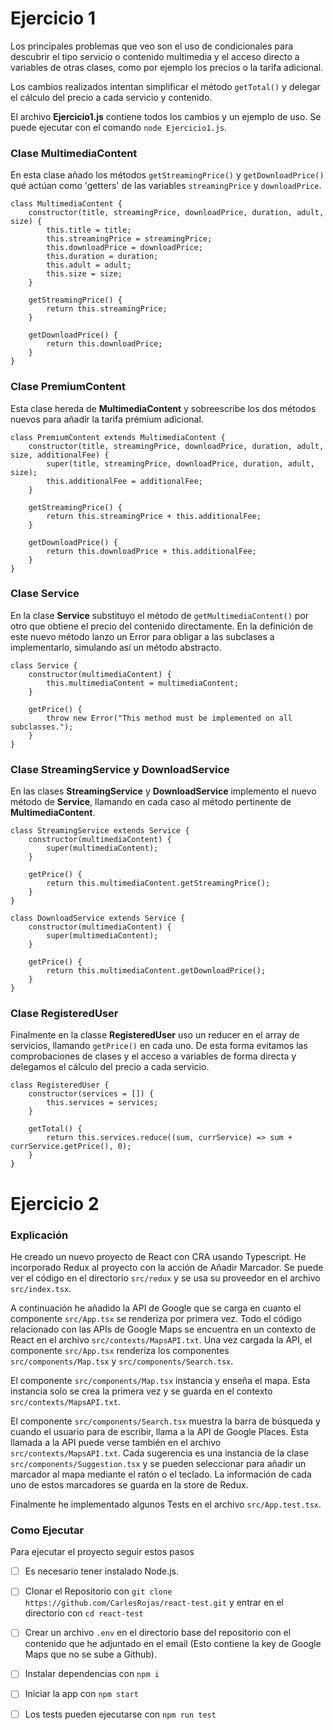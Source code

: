 # Ejercicio 1

Los principales problemas que veo son el uso de condicionales para descubrir el tipo servicio o contenido multimedia y el acceso directo a variables de otras clases, como por ejemplo los precios o la tarifa adicional.

Los cambios realizados intentan simplificar el método `getTotal()` y delegar el cálculo del precio a cada servicio y contenido.

El archivo **Ejercicio1.js** contiene todos los cambios y un ejemplo de uso. Se puede ejecutar con el comando `node Ejercicio1.js`.

### Clase MultimediaContent

En esta clase añado los métodos `getStreamingPrice()` y `getDownloadPrice()` qué actúan como 'getters' de las variables `streamingPrice` y `downloadPrice`.

```
class MultimediaContent {
    constructor(title, streamingPrice, downloadPrice, duration, adult, size) {
        this.title = title;
        this.streamingPrice = streamingPrice;
        this.downloadPrice = downloadPrice;
        this.duration = duration;
        this.adult = adult;
        this.size = size;
    }

    getStreamingPrice() {
        return this.streamingPrice;
    }

    getDownloadPrice() {
        return this.downloadPrice;
    }
}
```

### Clase PremiumContent

Esta clase hereda de **MultimediaContent** y sobreescribe los dos métodos nuevos para añadir la tarifa prémium adicional.

```
class PremiumContent extends MultimediaContent {
    constructor(title, streamingPrice, downloadPrice, duration, adult, size, additionalFee) {
        super(title, streamingPrice, downloadPrice, duration, adult, size);
        this.additionalFee = additionalFee;
    }

    getStreamingPrice() {
        return this.streamingPrice + this.additionalFee;
    }

    getDownloadPrice() {
        return this.downloadPrice + this.additionalFee;
    }
}
```

### Clase Service

En la clase **Service** substituyo el método de `getMultimediaContent()` por otro que obtiene el precio del contenido directamente. En la definición de este nuevo método lanzo un Error para obligar a las subclases a implementarlo, simulando así un método abstracto.

```
class Service {
    constructor(multimediaContent) {
        this.multimediaContent = multimediaContent;
    }

    getPrice() {
        throw new Error("This method must be implemented on all subclasses.");
    }
}
```

### Clase StreamingService y DownloadService

En las clases **StreamingService** y **DownloadService** implemento el nuevo método de **Service**, llamando en cada caso al método pertinente de **MultimediaContent**.

```
class StreamingService extends Service {
    constructor(multimediaContent) {
        super(multimediaContent);
    }

    getPrice() {
        return this.multimediaContent.getStreamingPrice();
    }
}

class DownloadService extends Service {
    constructor(multimediaContent) {
        super(multimediaContent);
    }

    getPrice() {
        return this.multimediaContent.getDownloadPrice();
    }
}
```

### Clase RegisteredUser

Finalmente en la classe **RegisteredUser** uso un reducer en el array de servicios, llamando `getPrice()` en cada uno. De esta forma evitamos las comprobaciones de clases y el acceso a variables de forma directa y delegamos el cálculo del precio a cada servicio.

```
class RegisteredUser {
    constructor(services = []) {
        this.services = services;
    }

    getTotal() {
        return this.services.reduce((sum, currService) => sum + currService.getPrice(), 0);
    }
}
```

# Ejercicio 2

### Explicación

He creado un nuevo proyecto de React con CRA usando Typescript. He incorporado Redux al proyecto con la acción de Añadir Marcador. Se puede ver el código en el directorio `src/redux` y se usa su proveedor en el archivo `src/index.tsx`.

A continuación he añadido la API de Google que se carga en cuanto el componente `src/App.tsx` se renderiza por primera vez. Todo el código relacionado con las APIs de Google Maps se encuentra en un contexto de React en el archivo `src/contexts/MapsAPI.txt`. Una vez cargada la API, el componente `src/App.tsx` renderiza los componentes `src/components/Map.tsx` y `src/components/Search.tsx`.

El componente `src/components/Map.tsx` instancia y enseña el mapa. Esta instancia solo se crea la primera vez y se guarda en el contexto `src/contexts/MapsAPI.txt`.

El componente `src/components/Search.tsx` muestra la barra de búsqueda y cuando el usuario para de escribir, llama a la API de Google Places. Esta llamada a la API puede verse también en el archivo `src/contexts/MapsAPI.txt`. Cada sugerencia es una instancia de la clase `src/components/Suggestion.tsx` y se pueden seleccionar para añadir un marcador al mapa mediante el ratón o el teclado. La información de cada uno de estos marcadores se guarda en la store de Redux.

Finalmente he implementado algunos Tests en el archivo `src/App.test.tsx`.

### Como Ejecutar

Para ejecutar el proyecto seguir estos pasos

-   [ ] Es necesario tener instalado Node.js.

-   [ ] Clonar el Repositorio con `git clone https://github.com/CarlesRojas/react-test.git` y entrar en el directorio con `cd react-test`

-   [ ] Crear un archivo `.env` en el directorio base del repositorio con el contenido que he adjuntado en el email (Esto contiene la key de Google Maps que no se sube a Github).

-   [ ] Instalar dependencias con `npm i`

-   [ ] Iniciar la app con `npm start`

-   [ ] Los tests pueden ejecutarse con `npm run test`
